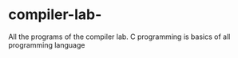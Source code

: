 compiler-lab-
=============
All the programs of the compiler lab.
C programming is basics of all programming language
